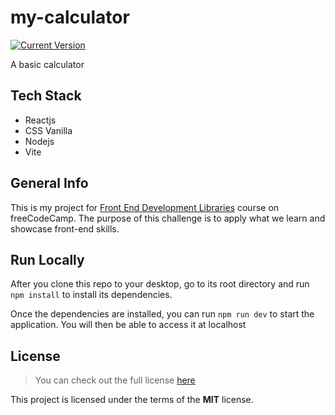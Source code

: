 # my-calculator

[![Current Version](https://img.shields.io/badge/version-1.0.0-green.svg)](https://github.com/m-dennisgocong/my-calculator)

A basic calculator

## Tech Stack

* Reactjs
* CSS Vanilla
* Nodejs
* Vite

## General Info

This is my project for [Front End Development Libraries](https://www.freecodecamp.org/learn/front-end-development-libraries/front-end-development-libraries-projects/) course on freeCodeCamp. The purpose of this challenge is to apply what we learn and showcase front-end skills.
 
## Run Locally

After you clone this repo to your desktop, go to its root directory and run `npm install` to install its dependencies.

Once the dependencies are installed, you can run  `npm run dev` to start the application. You will then be able to access it at localhost

## License
>You can check out the full license [here](https://github.com/IgorAntun/node-chat/blob/master/LICENSE)

This project is licensed under the terms of the **MIT** license.